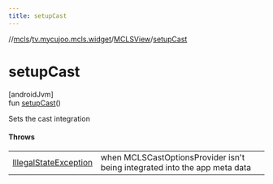 ```yaml
---
title: setupCast
---
```

//[mcls](../../../index.html)/[tv.mycujoo.mcls.widget](../index.html)/[MCLSView](index.html)/[setupCast](setup-cast.html)



# setupCast



[androidJvm]\
fun [setupCast](setup-cast.html)()



Sets the cast integration



#### Throws


| | |
|---|---|
| [IllegalStateException](https://kotlinlang.org/api/latest/jvm/stdlib/kotlin/-illegal-state-exception/index.html) | when MCLSCastOptionsProvider isn't being integrated into the app meta data |




